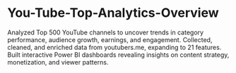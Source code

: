 # You-Tube-Top-Analytics-Overview
Analyzed Top 500 YouTube channels to uncover trends in category performance, audience growth, earnings, and engagement. Collected, cleaned, and enriched data from youtubers.me, expanding to 21 features. Built interactive Power BI dashboards revealing insights on content strategy, monetization, and viewer patterns.
